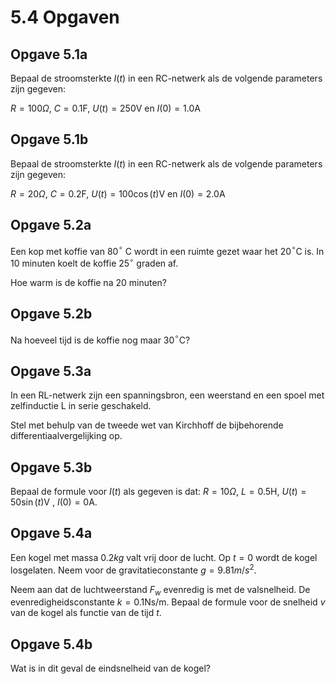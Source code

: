 # 5.4 Opgaven

## Opgave 5.1a

Bepaal de stroomsterkte $I(t)$ in een RC-netwerk als de volgende parameters zijn gegeven:

$R = 100$$\Omega$, $C =0.1$F, $U(t)=250$V en $I(0)=1.0$A

## Opgave 5.1b

Bepaal de stroomsterkte $I(t)$ in een RC-netwerk als de volgende parameters zijn gegeven:

$R = 20$$\Omega$, $C =0.2$F, $U(t)=100\cos(t)$V en $I(0)=2.0$A

## Opgave 5.2a

Een kop met koffie van 80$^{\circ}$ C wordt in een ruimte gezet waar het 20$^{\circ}$C is. In 10 minuten koelt de koffie 25$^{\circ}$ graden af.

Hoe warm is de koffie na 20 minuten?

## Opgave 5.2b

Na hoeveel tijd is de koffie nog maar 30$^{\circ}$C?

## Opgave 5.3a

In een RL-netwerk zijn een spanningsbron, een weerstand en een spoel met zelfinductie L in serie geschakeld.

Stel met behulp van de tweede wet van Kirchhoff de bijbehorende differentiaalvergelijking op.

## Opgave 5.3b

Bepaal de formule voor $I(t)$ als gegeven is dat: $R = 10Ω$, $L = 0.5$H, $U (t) = 50 \sin(t)$V , $I (0) = 0$A.

## Opgave 5.4a

Een kogel met massa $0.2kg$ valt vrij door de lucht. Op $t = 0$ wordt de kogel losgelaten. Neem voor de gravitatieconstante $g = 9.81m/s^2$.

Neem aan dat de luchtweerstand $F_w$ evenredig is met de valsnelheid. De evenredigheidsconstante $k = 0.1$Ns/m. Bepaal de formule voor de snelheid $v$ van de kogel als functie van de tijd $t$.

## Opgave 5.4b

Wat is in dit geval de eindsnelheid van de kogel?
